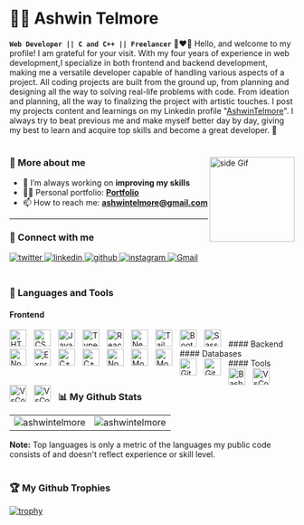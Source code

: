# 🏄‍♂️ Ashwin Telmore
**`Web Developer || C and C++ || Freelancer`** 🖤❤💜
Hello, and welcome to my profile! I am grateful for your visit. With my four years of experience in web development,I specialize in both frontend and backend development, making me a versatile developer capable of handling various aspects of a project. All coding projects are built from the ground up, from planning and designing all the way to solving real-life problems with code. From ideation and planning, all the way to finalizing the project with artistic touches.
 I post my projects content and learnings on my Linkedin profile "[AshwinTelmore](https://www.linkedin.com/in/fashwintelore/)". I always try to beat previous me and make myself better day by day, giving my best to learn and acquire top skills and become a great developer. 🎯


#
<a href="https://ko-fi.com/ashwintelmore"> <img src="https://media.giphy.com/media/f3iwJFOVOwuy7K6FFw/giphy.gif" alt="side Gif" align="right" width="150" height="auto"/> </a>

### 🚀 More about me

<!-- - 🌱 I’m currently working **React** -->
- 🔭 I’m always working on **improving my skills**
- 👨‍💻 Personal portfolio: **<a href="https://ashwintelmore.com/" target="_blank">Portfolio</a>**
- 📫 How to reach me: **ashwintelmore@gmail.com**
<!-- - ⚡ Fun fact **I am deeply in love with Tailwind ❤️** -->

---

### 🔗 Connect with me

<div align="left">
<a href="https://twitter.com/ashwintelmore" target="_blank">
<img src=https://img.shields.io/badge/twitter-%2300acee.svg?&style=for-the-badge&logo=twitter&logoColor=white alt=twitter style="margin-bottom: 5px;" />
</a>
<a href="https://linkedin.com/in/ashwintelmore/" target="_blank">
<img src=https://img.shields.io/badge/linkedin-%231E77B5.svg?&style=for-the-badge&logo=linkedin&logoColor=white alt=linkedin style="margin-bottom: 5px;" />
</a>
 <a href="https://github.com/ashwintelmore" target="_blank">
<img src=https://img.shields.io/badge/github-%2324292e.svg?&style=for-the-badge&logo=github&logoColor=white alt=github style="margin-bottom: 5px;" />
</a>
<a href="https://instagram.com/ashwintelmore" target="_blank">
<img src=https://img.shields.io/badge/instagram-%23000000.svg?&style=for-the-badge&logo=instagram&logoColor=white alt=instagram style="margin-bottom: 5px;" />
<a href="mailto:ashwintelmore@gmail.com"><img alt="Gmail" src="https://img.shields.io/badge/Gmail-D14836?style=for-the-badge&logo=gmail&logoColor=white"/></a>
</div>
    
#

### 🧰 Languages and Tools

####  Frontend
<img align="left" alt="HTML" width="30px" style="padding-right:10px;" src="https://cdn.jsdelivr.net/gh/devicons/devicon/icons/html5/html5-plain.svg" />

<img align="left" alt="CSS" width="30px" style="padding-right:10px;" src="https://cdn.jsdelivr.net/gh/devicons/devicon/icons/css3/css3-plain.svg" />
<img align="left" alt="JavaScript" width="30px" style="padding-right:10px;" src="https://cdn.jsdelivr.net/gh/devicons/devicon/icons/javascript/javascript-plain.svg" />
<img align="left" alt="TypeScript" width="30px" style="padding-right:10px;" src="https://cdn.jsdelivr.net/gh/devicons/devicon/icons/typescript/typescript-plain.svg" />
<img align="left" alt="React" width="30px" style="padding-right:10px;" src="https://cdn.jsdelivr.net/gh/devicons/devicon/icons/react/react-original.svg" />
<img align="left" alt="NextJs" width="30px" style="padding-right:10px;" src="https://cdn.jsdelivr.net/gh/devicons/devicon/icons/nextjs/nextjs-line.svg" />
<img align="left" alt="Tailwind" width="30px" style="padding-right:10px;" src="https://cdn.jsdelivr.net/gh/devicons/devicon/icons/tailwindcss/tailwindcss-plain.svg" />
<img align="left" alt="Bootstrap" width="30px" style="padding-right:10px;" src="https://cdn.jsdelivr.net/gh/devicons/devicon/icons/bootstrap/bootstrap-original.svg" />
<img align="left" alt="Sass" width="30px" style="padding-right:10px;" src="https://cdn.jsdelivr.net/gh/devicons/devicon/icons/sass/sass-original.svg" />

<br>
####  Backend
<img align="left" alt="NodeJS" width="30px" style="padding-right:10px;" src="https://cdn.jsdelivr.net/gh/devicons/devicon/icons/nodejs/nodejs-original.svg" />
<img align="left" alt="ExpressJs" width="30px" style="padding-right:10px;" src="https://cdn.jsdelivr.net/gh/devicons/devicon/icons/express/express-original.svg" />
<img align="left" alt="C++" width="30px" style="padding-right:10px;" src="https://cdn.jsdelivr.net/gh/devicons/devicon/icons/cplusplus/cplusplus-line.svg" />
<img align="left" alt="C++" width="30px" style="padding-right:10px;" src="https://cdn.jsdelivr.net/gh/devicons/devicon/icons/python/python-original.svg" />



<br>
####  Databases
<img align="left" alt="NodeJS" width="30px" style="padding-right:10px;" src="https://cdn.jsdelivr.net/gh/devicons/devicon/icons/mongodb/mongodb-original.svg" />
<img align="left" alt="MongoDb" width="30px" style="padding-right:10px;" src="https://cdn.jsdelivr.net/gh/devicons/devicon/icons/firebase/firebase-plain.svg" />
<img align="left" alt="MongoDb" width="30px" style="padding-right:10px;" src="https://cdn.jsdelivr.net/gh/devicons/devicon/icons/mysql/mysql-original-wordmark.svg" />
<br>
####  Tools

<img align="left" alt="Git" width="30px" style="padding-right:10px;" src="https://cdn.jsdelivr.net/gh/devicons/devicon/icons/git/git-original.svg" />
<img align="left" alt="GitHub" width="30px" style="padding-right:10px;" src="https://cdn.jsdelivr.net/gh/devicons/devicon/icons/github/github-original.svg" />
<img align="left" alt="Bash" width="30px" style="padding-right:10px;" src="https://cdn.jsdelivr.net/gh/devicons/devicon/icons/bash/bash-original.svg" />
<img align="left" alt="VsCode" width="30px" style="padding-right:10px;" src="https://cdn.jsdelivr.net/gh/devicons/devicon/icons/vscode/vscode-original.svg" />
<img align="left" alt="VsCode" width="30px" style="padding-right:10px;" src="https://cdn.jsdelivr.net/gh/devicons/devicon/icons/amazonwebservices/amazonwebservices-plain-wordmark.svg" />
<img align="left" alt="VsCode" width="30px" style="padding-right:10px;" src="https://cdn.jsdelivr.net/gh/devicons/devicon/icons/linux/linux-original.svg" />
<br>
<br>

### 📊 My Github Stats

<table>
  <tr>
    <td><img src="https://github-readme-stats.vercel.app/api?username=ashwintelmore&show_icons=true&locale=en&theme=highcontrast&hide_border=true" alt="ashwintelmore" /></td>
    <td><img src="https://github-readme-stats.vercel.app/api/top-langs?username=ashwintelmore&show_icons=true&locale=en&layout=compact&theme=highcontrast&hide_border=true" alt="ashwintelmore" /></td
  </tr>
</table>

<b>Note:</b> Top languages is only a metric of the languages my public code consists of and doesn't reflect experience or skill level.


#
    
### 🏆 My Github Trophies
[![trophy](https://github-profile-trophy.vercel.app/?username=ashwintelmore&theme=radical&row=1&margin-w=20&no-frame=true)](https://github.com/ryo-ma/github-profile-trophy)

